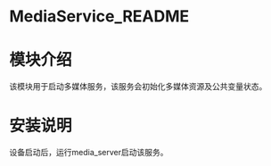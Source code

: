 # MediaService\_README

# 模块介绍<a name="ZH-CN_TOPIC_0000001054502069"></a>

该模块用于启动多媒体服务，该服务会初始化多媒体资源及公共变量状态。

# 安装说明<a name="ZH-CN_TOPIC_0000001054182075"></a>

设备启动后，运行media\_server启动该服务。



